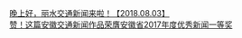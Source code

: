   
[晚上好，丽水交通新闻来啦！【2018.08.03】](http://www.dianyue.me/archives/602/wzrl933xneh7xbd2/)  
[赞！这篇安徽交通新闻作品荣膺安徽省2017年度优秀新闻一等奖](http://www.dianyue.me/archives/351/2f77swbpmawe3q86/)
